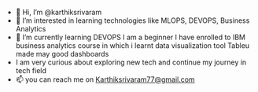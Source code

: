 - 👋 Hi, I’m @karthiksrivaram
- 👀 I’m interested in learning technologies like MLOPS, DEVOPS, Business Analytics
- 🌱 I’m currently learning DEVOPS I am a beginner I have enrolled to IBM business analytics course in which i learnt data visualization tool Tableu made may good dashboards
-    I am very curious about exploring new tech and continue my journey in tech field
- 📫 you can reach me on Karthiksrivaram77@gmail.com

<!---
karthiksrivaram/karthiksrivaram is a ✨ special ✨ repository because its `README.md` (this file) appears on your GitHub profile.
You can click the Preview link to take a look at your changes.
--->
